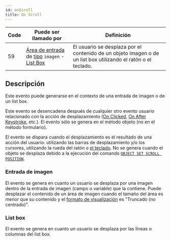 ```yaml
---
id: onScroll
title: On Scroll
---
```


| Code | Puede ser llamado por                                                                                                                                    | Definición                                                                                                     |
| ---- | -------------------------------------------------------------------------------------------------------------------------------------------------------- | -------------------------------------------------------------------------------------------------------------- |
| 59   | [Área de entrada](FormObjects/input_overview.md) de [tipo](FormObjects/properties_Object.md#type) `imagen` - [List Box](FormObjects/listbox_overview.md) | El usuario se desplaza por el contenido de un objeto imagen o de un list box utilizando el ratón o el teclado. |


## Descripción

Este evento puede generarse en el contexto de una entrada de imagen o de un list box.

Este evento se desencadena después de cualquier otro evento usuario relacionado con la acción de desplazamiento ([On Clicked](onClicked.md), [On After Keystroke](onAfterKeystroke.md), etc.). El evento sólo se genera en el método objeto (no en el método formulario).

El evento se dispara cuando el desplazamiento es el resultado de una acción del usuario: utilizando las barras de desplazamiento y/o los cursores, utilizando la rueda del ratón o [el teclado](FormObjects/properties_Appearance.md#vertical-scroll-bar). No se genera cuando el objeto se desplaza debido a la ejecución del comando [`OBJECT SET SCROLL POSITION`](../commands/object-set-scroll-position).


### Entrada de imagen

El evento se genera en cuanto un usuario se desplaza por una imagen dentro de la entrada de imagen (campo o variable) que la contiene. Puede desplazar el contenido de un área de imagen cuando el tamaño del área es menor que su contenido y el [formato de visualización](FormObjects/properties_Display.md#picture-format) es "Truncado (no centrado)".


### List box

El evento se genera en cuanto un usuario se desplaza por las líneas o columnas del list box. 
